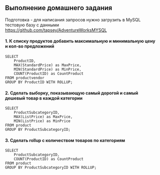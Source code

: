 ## Выполнение домашнего задания

Подготовка - для написания запросов нужно загрузить в MySQL тестовую базу с данными https://github.com/tapsey/AdventureWorksMYSQL

#### 1. К списку продуктов добавить максимальную и минимальную цену и кол-во предложений

```
SELECT
    ProductID,
    MAX(StandardPrice) as MaxPrice,
    MIN(StandardPrice) as MinPrice,
    COUNT(ProductID) as CountProduct
FROM productvendor
GROUP BY ProductID WITH ROLLUP;
```

#### 2. Сделать выборку, показывающую самый дорогой и самый дешевый товар в каждой категории

```
SELECT
    ProductSubcategoryID,
    MAX(ListPrice) as MaxPrice,
    MIN(ListPrice) as MinPrice
FROM product
GROUP BY ProductSubcategoryID;
```

#### 3. Сделать rollup с количеством товаров по категориям

```
SELECT
    ProductSubcategoryID,
    COUNT(ProductID) as CountProduct
FROM product
GROUP BY ProductSubcategoryID WITH ROLLUP;
```
